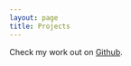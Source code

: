 ```yaml
---
layout: page
title: Projects
---
```


Check my work out on <a href="http://github.com/AJPedersen" target="_blank">Github</a>.